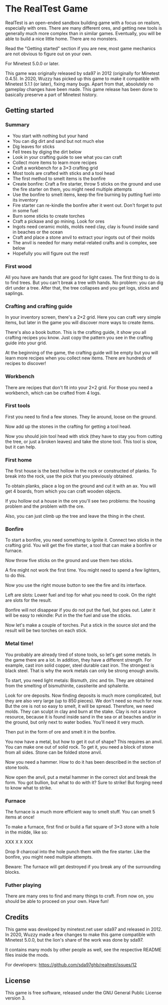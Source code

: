 The RealTest Game
=================

RealTest is an open-ended sandbox building game with a focus on realism, especially with ores. There are many different ores, and getting new tools is generally much more complex than in similar games. Eventually, you will be able to build a nice little home. There are no monsters.

Read the "Getting started" section if you are new, most game mechanics are not obvious to figure out on your own.

For Minetest 5.0.0 or later.

This game was originally released by sda97 in 2012 (originally for Minetest 0.4.5). In 2020, Wuzzy has picked up this game to make it compatible with Minetest 5.1.1 (or later), fixing many bugs. Apart from that, absolutely no gameplay changes have been made. This game release has been done to basically preserve a part of Minetest history.

## Getting started
### Summary
* You start with nothing but your hand
* You can dig dirt and sand but not much else
* Dig leaves for sticks
* Fell trees by diging the dirt below
* Look in your crafting guide to see what you can craft
* Collect more items to learn more recipes
* Craft a workbench for a 3×3 crafting grid
* Most tools are crafted with sticks and a tool head
* The first method to smelt items is the bonfire
* Create bonfire: Craft a fire starter, throw 5 sticks on the ground and use the fire starter on them, you might need multiple attempts
* Use the bonfire to smelt items, keep the fire burning by putting fuel into its inventory
* Fire starter can re-kindle the bonfire after it went out. Don't forget to put in some fuel
* Burn some sticks to create torches
* Craft a pickaxe and go mining. Look for ores
* Ingots need ceramic molds, molds need clay, clay is found inside sand in beaches or the ocean
* Craft and place a stone anvil to extract your ingots out of their molds
* The anvil is needed for many metal-related crafts and is complex, see below
* Hopefully you will figure out the rest!

### First wood
All you have are hands that are good for light cases.
The first thing to do is to find trees. But you can't break a tree with hands. No problem: you can dig dirt under a tree. After that, the tree collapses and you get logs, sticks and saplings.

### Crafting and crafting guide
In your inventory screen, there's a 2×2 grid. Here you can craft very simple items, but later in the game you will discover more ways to create items.

There's also a book button. This is the crafting guide, it show you all crafting recipes you know. Just copy the pattern you see in the crafting guide into your grid.

At the beginning of the game, the crafting guide will be empty but you will learn more recipes when you collect new items. There are hundreds of recipes to discover!

### Workbench
There are recipes that don't fit into your 2×2 grid. For those you need a workbench, which can be crafted from 4 logs.

### First tools
First you need to find a few stones. They lie around, loose on the ground.

Now add up the stones in the crafting for getting a tool head.

Now you should join tool head with stick (they have to stay you from cutting the tree, or just a broken leaves) and take the stone tool. This tool is slow, but it can help.

### First home
The first house is the best hollow in the rock or constructed of planks. To break into the rock, use the pick that you previously obtained.

To obtain planks, place a log on the ground and cut it with an ax. You will get 4 boards, from which you can craft wooden objects.

If you hollow out a house in the ore you'll see two problems: the housing problem and the problem with the ore.

Also, you can just climb up the tree and leave the thing in the chest.

### Bonfire

To start a bonfire, you need something to ignite it. Connect two sticks in the crafting grid. You will get the fire starter, a tool that can make a bonfire or furnace.

Now throw five sticks on the ground and use them two sticks.

A fire might not work the first time. You might need to spend a few lighters, to do this.

Now you use the right mouse button to see the fire and its interface.

Left are slots: Lower fuel and top for what you need to cook. On the right are slots for the result.

Bonfire will not disappear if you do not put the fuel, but goes out. Later it will be easy to rekindle: Put in the the fuel and use the sticks.

Now let's make a couple of torches. Put a stick in the source slot and the result will be two torches on each stick.

### Metal time!

You probably are already tired of stone tools, so let's get some metals. In the game there are a lot. In addition, they have a different strength. For example, cast iron solid copper, steel durable cast iron. The strongest is black steel. That is why the work metals can only be strong enough anvils.

To start, you need light metals: Bismuth, zinc and tin. They are obtained from the smelting of bismuthinite, cassiterite and sphalerite.

Look for ore deposits. Now finding deposits is much more complicated, but they are also very large (up to 850 pieces). We don't need so much for now. But the ore is not so easy to smelt, it will be spread. Therefore, we need molds. They can sculpt in clay and burn at the stake. Clay is not a scarce resource, because it is found inside sand in the sea or at beaches and/or in the ground, but only next to water bodies. You'll need it very much.

Then put in the form of ore and smelt it in the bonfire.

You now have a metal, but how to get it out of shape? This requires an anvil. You can make one out of solid rock. To get it, you need a block of stone from all sides. Stone can be folded stone anvil.

Now you need a hammer. How to do it has been described in the section of stone tools.

Now open the anvil, put a metal hammer in the correct slot and break the form.
You got bullion, but what to do with it? Sure to strike! But forging need to know what to strike.

### Furnace

The furnace is a much more efficient way to smelt stuff. You can smelt 5 items at once!

To make a furnace, first find or build a flat square of 3×3 stone with a hole in the midde, like so:

XXX
X X
XXX

Drop 9 charcoal into the hole punch them with the fire starter. Like the bonfire, you might need multiple attempts.

Beware: The furnace will get destroyed if you break any of the surrounding blocks.

### Futher playing
There are many ores to find and many things to craft. From now on, you should be able to proceed on your own. Have fun!

## Credits
This game was developed by minetest.net user sda97 and released in 2012. In 2020, Wuzzy made a few changes to make this game compatible with Minetest 5.0.0, but the lion's share of the work was done by sda97.

It contains many mods by other people as well, see the respective README files inside the mods.

For developers: https://github.com/sda97ghb/realtest/issues/12

## License
This game is free software, released under the GNU General Public License version 3.
